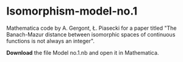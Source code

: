 # Isomorphism-model-no.1
Mathematica code by A. Gergont, Ł. Piasecki for a paper titled "The Banach-Mazur distance between isomorphic spaces of continuous functions is not always an integer".

**Download** the file Model no.1.nb and open it in Mathematica.
